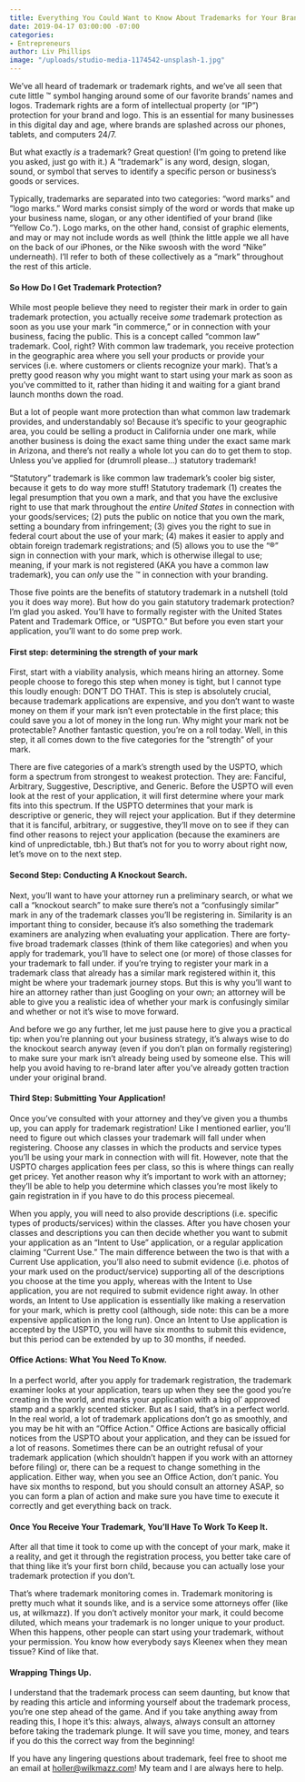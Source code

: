 ```yaml
---
title: Everything You Could Want to Know About Trademarks for Your Brand
date: 2019-04-17 03:00:00 -07:00
categories:
- Entrepreneurs
author: Liv Phillips
image: "/uploads/studio-media-1174542-unsplash-1.jpg"
---
```


We’ve all heard of trademark or trademark rights, and we’ve all seen that cute little ™ symbol hanging around some of our favorite brands’ names and logos. Trademark rights are a form of intellectual property (or “IP”) protection for your brand and logo. This is an essential for many businesses in this digital day and age, where brands are splashed across our phones, tablets, and computers 24/7. 

But what exactly _is_ a trademark? Great question! (I’m going to pretend like you asked, just go with it.) A “trademark” is any word, design, slogan, sound, or symbol that serves to identify a specific person or business’s goods or services. 

Typically, trademarks are separated into two categories: “word marks” and “logo marks.”  Word marks consist simply of the word or words that make up your business name, slogan, or any other identified of your brand (like “Yellow Co.”). Logo marks, on the other hand, consist of graphic elements, and may or may not include words as well (think the little apple we all have on the back of our iPhones, or the Nike swoosh with the word “Nike” underneath). I’ll refer to both of these collectively as a “mark” throughout the rest of this article.

#### So How Do I Get Trademark Protection?

While most people believe they need to register their mark in order to gain trademark protection, you actually receive _some_ trademark protection as soon as you use your mark “in commerce,” or in connection with your business, facing the public. This is a concept called “common law” trademark. Cool, right? With common law trademark, you receive protection in the geographic area where you sell your products or provide your services (i.e. where customers or clients recognize your mark). That’s a pretty good reason why you might want to start using your mark as soon as you’ve committed to it, rather than hiding it and waiting for a giant brand launch months down the road. 

But a lot of people want more protection than what common law trademark provides, and understandably so! Because it’s specific to your geographic area, you could be selling a product in California under one mark, while another business is doing the exact same thing under the exact same mark in Arizona, and there’s not really a whole lot you can do to get them to stop. Unless you’ve applied for (drumroll please…) statutory trademark! 

“Statutory” trademark is like common law trademark’s cooler big sister, because it gets to do way more stuff! Statutory trademark (1) creates the legal presumption that you own a mark, and that you have the exclusive right to use that mark throughout the _entire United States_ in connection with your goods/services; (2) puts the public on notice that you own the mark, setting a boundary from infringement; (3) gives you the right to sue in federal court about the use of your mark; (4) makes it easier to apply and obtain foreign trademark registrations; and (5) allows you to use the “®” sign in connection with your mark, which is otherwise illegal to use; meaning, if your mark is not registered (AKA you have a common law trademark), you can _only_ use the ™ in connection with your branding. 

Those five points are the benefits of statutory trademark in a nutshell (told you it does way more). But how do you gain statutory trademark protection? I’m glad you asked. You’ll have to formally register with the United States Patent and Trademark Office, or “USPTO.” But before you even start your application, you’ll want to do some prep work. 

#### First step: determining the strength of your mark

First, start with a viability analysis, which means hiring an attorney. Some people choose to forego this step when money is tight, but I cannot type this loudly enough: DON’T DO THAT.  This is step is absolutely crucial, because trademark applications are expensive, and you don’t want to waste money on them if your mark isn’t even protectable in the first place; this could save you a lot of money in the long run. Why might your mark not be protectable? Another fantastic question, you’re on a roll today. Well, in this step, it all comes down to the five categories for the “strength” of your mark. 

There are five categories of a mark’s strength used by the USPTO, which form a spectrum from strongest to weakest protection.  They are: Fanciful, Arbitrary, Suggestive, Descriptive, and Generic. Before the USPTO will even look at the rest of your application, it will first determine where your mark fits into this spectrum.  If the USPTO determines that your mark is descriptive or generic, they will reject your application.  But if they determine that it is fanciful, arbitrary, or suggestive, they’ll move on to see if they can find other reasons to reject your application (because the examiners are kind of unpredictable, tbh.) But that’s not for you to worry about right now, let’s move on to the next step.

#### Second Step: Conducting A Knockout Search.

Next, you’ll want to have your attorney run a preliminary search, or what we call a “knockout search” to make sure there’s not a “confusingly similar” mark in any of the trademark classes you’ll be registering in. Similarity is an important thing to consider, because it’s also something the trademark examiners are analyzing when evaluating your application. There are forty-five broad trademark classes (think of them like categories) and when you apply for trademark, you’ll have to select one (or more) of those classes for your trademark to fall under.  if you’re trying to register your mark in a trademark class that already has a similar mark registered within it, this might be where your trademark journey stops. But this is why you’ll want to hire an attorney rather than just Googling on your own; an attorney will be able to give you a realistic idea of whether your mark is confusingly similar and whether or not it’s wise to move forward.   

And before we go any further, let me just pause here to give you a practical tip: when you’re planning out your business strategy, it’s always wise to do the knockout search anyway (even if you don’t plan on formally registering) to make sure your mark isn’t already being used by someone else. This will help you avoid having to re-brand later after you’ve already gotten traction under your original brand. 

#### Third Step: Submitting Your Application!

Once you’ve consulted with your attorney and they’ve given you a thumbs up, you can apply for trademark registration! Like I mentioned earlier, you’ll need to figure out which classes your trademark will fall under when registering. Choose any classes in which the products and service types you’ll be using your mark in connection with will fit. However, note that the USPTO charges application fees per class, so this is where things can really get pricey. Yet another reason why it’s important to work with an attorney; they’ll be able to help you determine which classes you’re most likely to gain registration in if you have to do this process piecemeal. 

When you apply, you will need to also provide descriptions (i.e. specific types of products/services) within the classes. After you have chosen your classes and descriptions you can then decide whether you want to submit your application as an “Intent to Use” application, or a regular application claiming “Current Use.”  The main difference between the two is that with a Current Use application, you’ll also need to submit evidence (i.e. photos of your mark used on the product/service) supporting all of the descriptions you choose at the time you apply, whereas with the Intent to Use application, you are not required to submit evidence right away.  In other words, an Intent to Use application is essentially like making a reservation for your mark, which is pretty cool (although, side note: this can be a more expensive application in the long run).  Once an Intent to Use application is accepted by the USPTO, you will have six months to submit this evidence, but this period can be extended by up to 30 months, if needed.

#### Office Actions: What You Need To Know.

In a perfect world, after you apply for trademark registration, the trademark examiner looks at your application, tears up when they see the good you’re creating in the world, and marks your application with a big ol’ approved stamp and a sparkly scented sticker. But as I said, that’s in a perfect world. In the real world, a lot of trademark applications don’t go as smoothly, and you may be hit with an “Office Action.” Office Actions are basically official notices from the USPTO about your application, and they can be issued for a lot of reasons. Sometimes there can be an outright refusal of your trademark application (which shouldn’t happen if you work with an attorney before filing) or, there can be a request to change something in the application. Either way, when you see an Office Action, don’t panic. You have six months to respond, but you should consult an attorney ASAP, so you can form a plan of action and make sure you have time to execute it correctly and get everything back on track. 

#### Once You Receive Your Trademark, You’ll Have To Work To Keep It. 

After all that time it took to come up with the concept of your mark, make it a reality, and get it through the registration process, you better take care of that thing like it’s your first born child, because you can actually lose your trademark protection if you don’t. 

That’s where trademark monitoring comes in. Trademark monitoring is pretty much what it sounds like, and is a service some attorneys offer (like us, at wilkmazz). If you don’t actively monitor your mark, it could become diluted, which means your trademark is no longer unique to your product. When this happens, other people can start using your trademark, without your permission. You know how everybody says Kleenex when they mean tissue? Kind of like that. 

#### Wrapping Things Up.

I understand that the trademark process can seem daunting, but know that by reading this article and informing yourself about the trademark process, you’re one step ahead of the game. And if you take anything away from reading this, I hope it’s this: always, always, always consult an attorney before taking the trademark plunge. It will save you time, money, and tears if you do this the correct way from the beginning! 

If you have any lingering questions about trademark, feel free to shoot me an email at holler@wilkmazz.com! My team and I are always here to help. 
